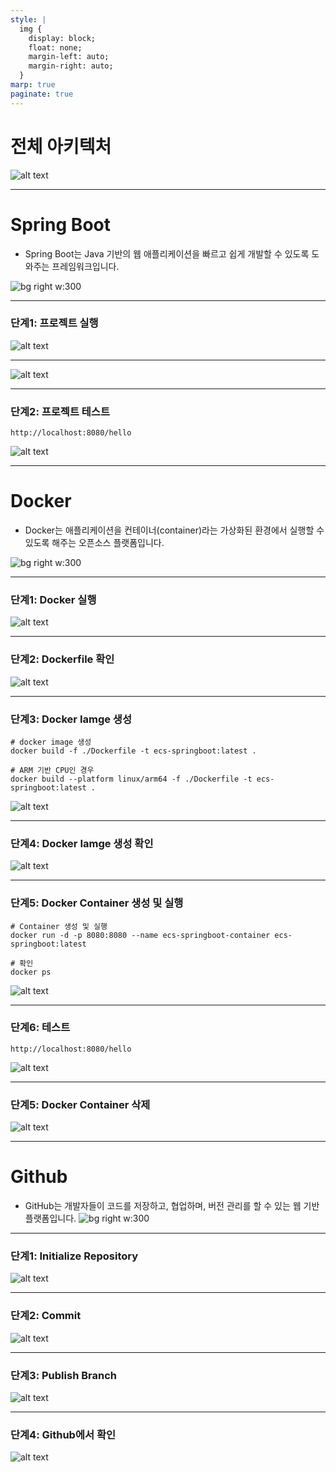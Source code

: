 ```yaml
---
style: |
  img {
    display: block;
    float: none;
    margin-left: auto;
    margin-right: auto;
  }
marp: true
paginate: true
---
```

# 전체 아키텍처
![alt text](./img/image.png)

---
# Spring Boot
- Spring Boot는 Java 기반의 웹 애플리케이션을 빠르고 쉽게 개발할 수 있도록 도와주는 프레임워크입니다. 

![bg right w:300](./img/image-1.png)

---
### 단계1: 프로젝트 실행 
![alt text](./img/image-2.png)

---
![alt text](./img/image-3.png)

---
### 단계2: 프로젝트 테스트
```shell
http://localhost:8080/hello
```
![alt text](./img/image-4.png)

---
# Docker
- Docker는 애플리케이션을 컨테이너(container)라는 가상화된 환경에서 실행할 수 있도록 해주는 오픈소스 플랫폼입니다.

![bg right w:300](./img/image-5.png)

---
### 단계1: Docker 실행 
![alt text](./img/image-6.png)

---
### 단계2: Dockerfile 확인
![alt text](./img/image-8.png)

---
### 단계3: Docker Iamge 생성
```shell
# docker image 생성
docker build -f ./Dockerfile -t ecs-springboot:latest .

# ARM 기반 CPU인 경우
docker build --platform linux/arm64 -f ./Dockerfile -t ecs-springboot:latest .
```
![alt text](./img/image-7.png)

---
### 단계4: Docker Iamge 생성 확인
![alt text](./img/image-9.png)

---
### 단계5: Docker Container 생성 및 실행 
```shell
# Container 생성 및 실행 
docker run -d -p 8080:8080 --name ecs-springboot-container ecs-springboot:latest

# 확인 
docker ps
```
![alt text](./img/image-10.png)

---
### 단계6: 테스트 
```shell
http://localhost:8080/hello
```
![alt text](./img/image-4.png)

---
### 단계5: Docker Container 삭제
![alt text](./img/image-11.png)

---
# Github 
- GitHub는 개발자들이 코드를 저장하고, 협업하며, 버전 관리를 할 수 있는 웹 기반 플랫폼입니다.
![bg right w:300](./img/image-12.png)

---
### 단계1: Initialize Repository
![alt text](./img/image-13.png)

---
### 단계2: Commit
![alt text](./img/image-14.png)

---
### 단계3: Publish Branch
![alt text](./img/image-16.png)

---
### 단계4: Github에서 확인 
![alt text](./img/image-15.png)
